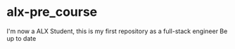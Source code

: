 # alx-pre_course
I'm now a ALX Student, this is my first repository as a full-stack engineer
Be up to date
